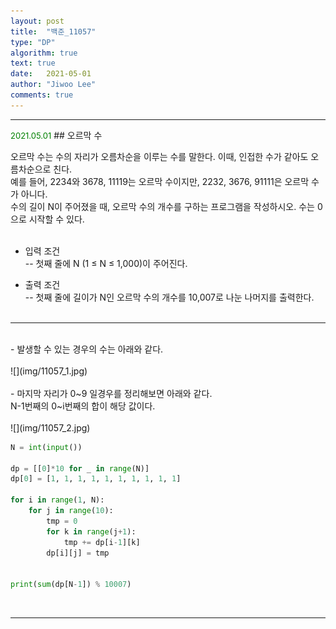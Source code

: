 ```yaml
---
layout: post
title:  "백준_11057"
type: "DP"
algorithm: true
text: true
date:   2021-05-01
author: "Jiwoo Lee"
comments: true 
---
```


<hr>
<font size="2em" color="green">2021.05.01</font>
## 오르막 수 

오르막 수는 수의 자리가 오름차순을 이루는 수를 말한다. 이때, 인접한 수가 같아도 오름차순으로 친다.<br>
예를 들어, 2234와 3678, 11119는 오르막 수이지만, 2232, 3676, 91111은 오르막 수가 아니다.<br>
수의 길이 N이 주어졌을 때, 오르막 수의 개수를 구하는 프로그램을 작성하시오. 수는 0으로 시작할 수 있다.<br><br>

- 입력 조건<br>
-- 첫째 줄에 N (1 ≤ N ≤ 1,000)이 주어진다.<br>

- 출력 조건<br>
-- 첫째 줄에 길이가 N인 오르막 수의 개수를 10,007로 나눈 나머지를 출력한다.<br><br>

<hr><br> 
- 발생할 수 있는 경우의 수는 아래와 같다.<br><br>
![](img/11057_1.jpg)
<br><br>
- 마지막 자리가 0~9 일경우를 정리해보면 아래와 같다.<br>
N-1번째의 0~i번째의 합이 해당 값이다.<br>
<br>
![](img/11057_2.jpg)
<br>

```python
N = int(input())

dp = [[0]*10 for _ in range(N)]
dp[0] = [1, 1, 1, 1, 1, 1, 1, 1, 1, 1]

for i in range(1, N):
    for j in range(10):
        tmp = 0
        for k in range(j+1):
            tmp += dp[i-1][k]
        dp[i][j] = tmp


print(sum(dp[N-1]) % 10007)
```
<br>
<hr>
